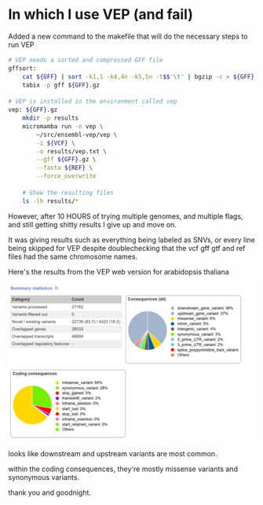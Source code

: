 # In which I use VEP (and fail)

Added a new command to the makefile that will do the necessary steps to run VEP

```bash
# VEP needs a sorted and compressed GFF file
gffsort:
	cat ${GFF} | sort -k1,1 -k4,4n -k5,5n -t$$'\t' | bgzip -c > ${GFF}.gz
	tabix -p gff ${GFF}.gz

# VEP is installed in the environment called vep
vep: ${GFF}.gz
	mkdir -p results
	micromamba run -n vep \
		~/src/ensembl-vep/vep \
		-i ${VCF} \
		-o results/vep.txt \
		--gff ${GFF}.gz \
		--fasta ${REF} \
		--force_overwrite 

	# Show the resulting files
	ls -lh results/*
```

However, after 10 HOURS of trying multiple genomes, and multiple flags, and still getting shitty results I give up and move on.

It was giving results such as everything being labeled as SNVs, or every line being skipped for VEP despite doublechecking that the vcf gff gtf and ref files had the same chromosome names.

Here's the results from the VEP web version for arabidopsis thaliana

![overview](images/results.png)

looks like downstream and upstream variants are most common.

within the coding consequences, they're mostly missense variants and synonymous variants.

thank you and goodnight.

